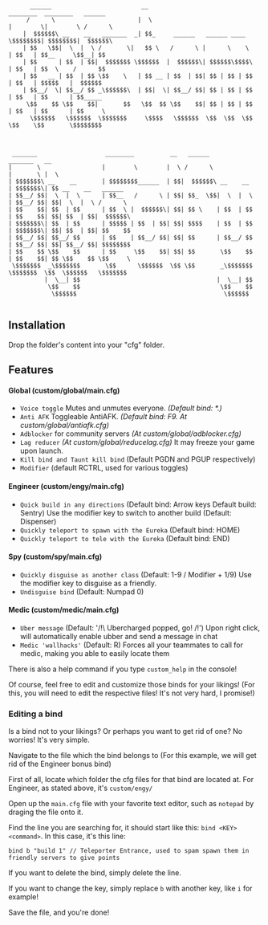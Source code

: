 ```

      ______                         __                                    ________  ________   ______      
     /      \                       |  \                                  |        \|        \ /      \     
    |  $$$$$$\ __    __   _______  _| $$_     ______   ______ ____         \$$$$$$$$| $$$$$$$$|  $$$$$$\    
    | $$   \$$|  \  |  \ /       \|   $$ \   /      \ |      \    \          | $$   | $$__     \$$__| $$    
    | $$      | $$  | $$|  $$$$$$$ \$$$$$$  |  $$$$$$\| $$$$$$\$$$$\         | $$   | $$  \    /      $$    
    | $$   __ | $$  | $$ \$$    \   | $$ __ | $$  | $$| $$ | $$ | $$         | $$   | $$$$$   |  $$$$$$     
    | $$__/  \| $$__/ $$ _\$$$$$$\  | $$|  \| $$__/ $$| $$ | $$ | $$         | $$   | $$      | $$_____     
     \$$    $$ \$$    $$|       $$   \$$  $$ \$$    $$| $$ | $$ | $$         | $$   | $$      | $$     \    
      \$$$$$$   \$$$$$$  \$$$$$$$     \$$$$   \$$$$$$  \$$  \$$  \$$          \$$    \$$       \$$$$$$$$    
                                                                                                            
                                                                                                            
                                                                                                            
 _______                   ________          __   ______                   _______   __                     
|       \                 |        \        |  \ /      \                 |       \ |  \                    
| $$$$$$$\ __    __       | $$$$$$$$______  | $$|  $$$$$$\ __    __       | $$$$$$$\| $$ __    __   ______  
| $$__/ $$|  \  |  \      | $$__   /      \ | $$| $$_  \$$|  \  |  \      | $$__/ $$| $$|  \  |  \ /      \ 
| $$    $$| $$  | $$      | $$  \ |  $$$$$$\| $$| $$ \    | $$  | $$      | $$    $$| $$| $$  | $$|  $$$$$$\
| $$$$$$$\| $$  | $$      | $$$$$ | $$  | $$| $$| $$$$    | $$  | $$      | $$$$$$$\| $$| $$  | $$| $$    $$
| $$__/ $$| $$__/ $$      | $$    | $$__/ $$| $$| $$      | $$__/ $$      | $$__/ $$| $$| $$__/ $$| $$$$$$$$
| $$    $$ \$$    $$      | $$     \$$    $$| $$| $$       \$$    $$      | $$    $$| $$ \$$    $$ \$$     \
 \$$$$$$$  _\$$$$$$$       \$$      \$$$$$$  \$$ \$$       _\$$$$$$$       \$$$$$$$  \$$  \$$$$$$   \$$$$$$$
          |  \__| $$                                      |  \__| $$                                        
           \$$    $$                                       \$$    $$                                        
            \$$$$$$                                         \$$$$$$                                         
     
```

## Installation
Drop the folder's content into your "cfg" folder.

## Features
#### Global (custom/global/main.cfg)
- `Voice toggle` Mutes and unmutes everyone. *(Default bind: \*.)*
- `Anti AFK` Toggleable AntiAFK. *(Default bind: F9. At custom/global/antiafk.cfg)*
- `Adblocker` for community servers *(At custom/global/adblocker.cfg)*
- `Lag reducer` *(At custom/global/reducelag.cfg)* It may freeze your game upon launch.
- `Kill bind and Taunt kill bind` (Default PGDN and PGUP respectively)
- `Modifier` (default RCTRL, used for various toggles) 
#### Engineer (custom/engy/main.cfg)
- `Quick build in any directions` (Default bind: Arrow keys Default build: Sentry) Use the modifier key to switch to another build (Default: Dispenser)
- `Quickly teleport to spawn with the Eureka` (Default bind: HOME)
- `Quickly teleport to tele with the Eureka` (Default bind: END)
#### Spy (custom/spy/main.cfg)
- `Quickly disguise as another class` (Default: 1-9 / Modifier + 1/9) Use the modifier key to disguise as a friendly.
- `Undisguise bind` (Default: Numpad 0)
#### Medic (custom/medic/main.cfg)
- `Uber message` (Default: '/!\ Ubercharged popped, go! /!\') Upon right click, will automatically enable ubber and send a message in chat
- `Medic 'wallhacks'` (Default: R) Forces all your teammates to call for medic, making you able to easily locate them

There is also a help command if you type `custom_help` in the console!

Of course, feel free to edit and customize those binds for your likings! (For this, you will need to edit the respective files! It's not very hard, I promise!)

### Editing a bind
Is a bind not to your likings? Or perhaps you want to get rid of one? No worries! It's very simple.

Navigate to the file which the bind belongs to (For this example, we will get rid of the Engineer bonus bind)

First of all, locate which folder the cfg files for that bind are located at. For Engineer, as stated above, it's `custom/engy/`

Open up the `main.cfg` file with your favorite text editor, such as `notepad` by draging the file onto it.

Find the line you are searching for, it should start like this: `bind <KEY> <command>`. In this case, it's this line: 

`bind b "build 1" // Teleporter Entrance, used to spam spawn them in friendly servers to give points`

If you want to delete the bind, simply delete the line.

If you want to change the key, simply replace `b` with another key, like `i` for example!

Save the file, and you're done!